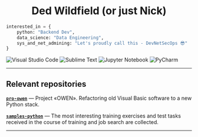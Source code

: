 <h1 align="center">Ded Wildfield (or just Nick)</h1>

```python
interested_in = {
    python: "Backend Dev",
    data_science: "Data Engineering",
    sys_and_net_admining: "Let's proudly call this - DevNetSecOps 😎"
}
```

![Visual Studio Code](https://img.shields.io/badge/Visual%20Studio%20Code-0078d7.svg?style=plastic&logo=visual-studio-code&logoColor=white)
![Sublime Text](https://img.shields.io/badge/sublime_text-%23575757.svg?style=plastic&logo=sublime-text&logoColor=important)
![Jupyter Notebook](https://img.shields.io/badge/jupyter-%23FA0F00.svg?style=plastic&logo=jupyter&logoColor=white)
![PyCharm](https://img.shields.io/badge/pycharm-143?style=plastic&logo=pycharm&logoColor=black&color=black&labelColor=green)

----

## Relevant repositories ##

[**`pro-owen`**](https://github.com/wildfielded/pro-owen)&nbsp;&mdash;
Project &laquo;OWEN&raquo;. Refactoring old Visual Basic software to a new
Python stack.

[**`samples-python`**](https://github.com/wildfielded/samples-python)&nbsp;&mdash;
The most interesting training exercises and test tasks received in the course of
training and job search are collected.

----
